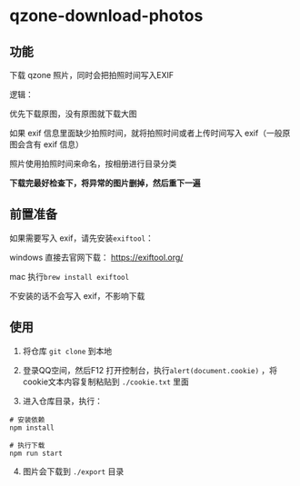 # qzone-download-photos

## 功能
下载 qzone 照片，同时会把拍照时间写入EXIF

逻辑：

  优先下载原图，没有原图就下载大图
  
  如果 exif 信息里面缺少拍照时间，就将拍照时间或者上传时间写入 exif（一般原图会含有 exif 信息）

  照片使用拍照时间来命名，按相册进行目录分类

  **下载完最好检查下，将异常的图片删掉，然后重下一遍**

## 前置准备

如果需要写入 exif，请先安装`exiftool`：

windows 直接去官网下载： https://exiftool.org/

mac 执行`brew install exiftool`

不安装的话不会写入 exif，不影响下载

## 使用

1. 将仓库 `git clone` 到本地

2. 登录QQ空间，然后F12 打开控制台，执行`alert(document.cookie)` ，将cookie文本内容复制粘贴到 `./cookie.txt` 里面

3. 进入仓库目录，执行：
```
# 安装依赖
npm install

# 执行下载
npm run start
```

4. 图片会下载到 `./export` 目录
